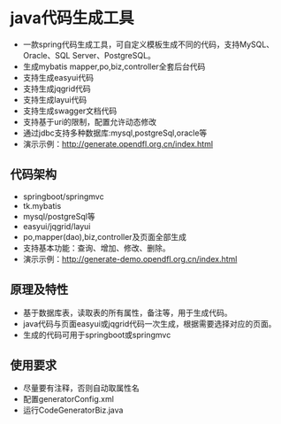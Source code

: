 # java代码生成工具
* 一款spring代码生成工具，可自定义模板生成不同的代码，支持MySQL、Oracle、SQL Server、PostgreSQL。
* 生成mybatis mapper,po,biz,controller全套后台代码
* 支持生成easyui代码
* 支持生成jqgrid代码
* 支持生成layui代码
* 支持生成swagger文档代码
* 支持基于uri的限制，配置允许动态修改
* 通过jdbc支持多种数据库:mysql,postgreSql,oracle等
* 演示示例：http://generate.opendfl.org.cn/index.html

## 代码架构
* springboot/springmvc
* tk.mybatis
* mysql/postgreSql等
* easyui/jqgrid/layui
* po,mapper(dao),biz,controller及页面全部生成
* 支持基本功能：查询、增加、修改、删除。
* 演示示例：http://generate-demo.opendfl.org.cn/index.html


## 原理及特性
* 基于数据库表，读取表的所有属性，备注等，用于生成代码。
* java代码与页面easyui或jqgrid代码一次生成，根据需要选择对应的页面。
* 生成的代码可用于springboot或springmvc

## 使用要求
* 尽量要有注释，否则自动取属性名
* 配置generatorConfig.xml
* 运行CodeGeneratorBiz.java